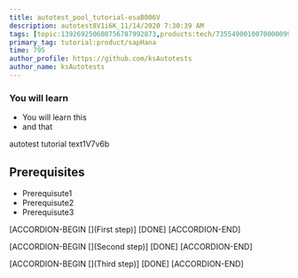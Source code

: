 ```yaml
---
title: autotest_pool_tutorial-esaB006V
description: autotest8V1i6K_11/14/2020 7:30:39 AM
tags: [topic:139269250608756787992873,products:tech/73554900100700000996,tutorial:experience/advanced]
primary_tag: tutorial:product/sapHana
time: 795
author_profile: https://github.com/ksAutotests
author_name: ksAutotests
---
```

### You will learn
- You will learn this
- and that

autotest tutorial text1V7v6b

## Prerequisites
- Prerequisute1
- Prerequisute2
- Prerequisute3

[ACCORDION-BEGIN [](First step)]
[DONE]
[ACCORDION-END]

[ACCORDION-BEGIN [](Second step)]
[DONE]
[ACCORDION-END]

[ACCORDION-BEGIN [](Third step)]
[DONE]
[ACCORDION-END]

